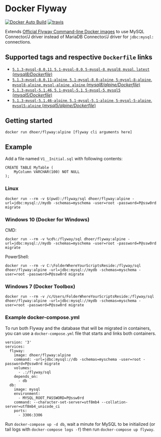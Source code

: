 # Docker Flyway

[![Docker Auto Build](https://img.shields.io/docker/automated/dhoer/flyway.svg?style=flat-square)]( https://hub.docker.com/r/dhoer/flyway/) [![travis](http://img.shields.io/travis/dhoer/docker-flyway/master.svg?style=flat-square)](https://travis-ci.org/dhoer/docker-flyway)

Extends [Official Flyway Command-line Docker images](https://github.com/flyway/flyway-docker) to use MySQL Connector/J driver instead of MariaDB Connector/J driver for `jdbc:mysql:` connections.

## Supported tags and respective `Dockerfile` links

- [`5.1.3-mysql-8.0.11`, `5.1-mysql-8.0`, `5-mysql-8`, `mysql8`, `mysql`, `latest` (*mysql8/Dockerfile*)](https://github.com/dhoer/docker-flyway/blob/master/mysql8/Dockerfile)
- [`5.1.3-mysql-8.0.11-alpine`, `5.1-mysql-8.0-alpine`, `5-mysql-8-alpine`, `mysql8-alpine`, `mysql-alpine`, `alpine` (*mysql8/alpine/Dockerfile*)](https://github.com/dhoer/docker-flyway/blob/master/mysql8/alpine/Dockerfile)
- [`5.1.3-mysql-5.1.46`, `5.1-mysql-5.1`, `5-mysql-5`, `mysql5` (*mysql5/Dockerfile*)](https://github.com/dhoer/docker-flyway/blob/master/mysql5/Dockerfile)
- [`5.1.3-mysql-5.1.46-alpine`, `5.1-mysql-5.1-alpine`, `5-mysql-5-alpine`, `mysql5-alpine` (*mysql5/alpine/Dockerfile*)](https://github.com/dhoer/docker-flyway/blob/master/mysql5/alpine/Dockerfile)

## Getting started

`docker run dhoer/flyway:alpine [flyway cli arguments here]`

## Example

Add a file named `V1__Initial.sql` with following contents:

    CREATE TABLE MyTable (
        MyColumn VARCHAR(100) NOT NULL
    );

### Linux

    docker run --rm -v $(pwd):/flyway/sql dhoer/flyway:alpine -url=jdbc:mysql://mydb -schemas=myschema -user=root -password=P@ssw0rd migrate

### Windows 10 (Docker for Windows)

CMD:

    docker run --rm -v %cd%:/flyway/sql dhoer/flyway:alpine -url=jdbc:mysql://mydb -schemas=myschema -user=root -password=P@ssw0rd migrate

PowerShell:

    docker run --rm -v C:\FolderWhereYourScriptsReside:/flyway/sql dhoer/flyway:alpine -url=jdbc:mysql://mydb -schemas=myschema -user=root -password=P@ssw0rd migrate

### Windows 7 (Docker Toolbox)

    docker run --rm -v /c/Users/FolderWhereYourScriptsReside:/flyway/sql dhoer/flyway:alpine -url=jdbc:mysql://mydb -schemas=myschema -user=root -password=P@ssw0rd migrate

### Example docker-compose.yml

To run both Flyway and the database that will be migrated in containers, you can use a `docker-compose.yml` file that starts and links both containers.

    version: '3'
    services:
      flyway:
        image: dhoer/flyway:alpine
        command: -url=jdbc:mysql://db -schemas=myschema -user=root -password=P@ssw0rd migrate
        volumes:
          - .:/flyway/sql
        depends_on:
          - db
      db:
        image: mysql
        environment:
          - MYSQL_ROOT_PASSWORD=P@ssw0rd
        command: --character-set-server=utf8mb4 --collation-server=utf8mb4_unicode_ci
        ports:
          - 3306:3306

Run `docker-compose up -d db`, wait a minute for MySQL to be initialized (or tail logs with `docker-compose logs -f`) then run `docker-compose up flyway`.
